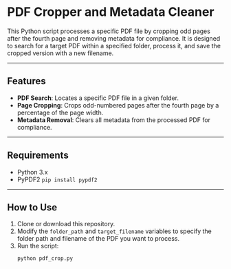 


# PDF Cropper and Metadata Cleaner

This Python script processes a specific PDF file by cropping odd pages after the fourth page and removing metadata for compliance. It is designed to search for a target PDF within a specified folder, process it, and save the cropped version with a new filename.

---

## Features
- **PDF Search**: Locates a specific PDF file in a given folder.
- **Page Cropping**: Crops odd-numbered pages after the fourth page by a percentage of the page width.
- **Metadata Removal**: Clears all metadata from the processed PDF for compliance.

---

## Requirements
- Python 3.x
- PyPDF2 
`pip install pypdf2`

---

## How to Use
1. Clone or download this repository.
2. Modify the `folder_path` and `target_filename` variables to specify the folder path and filename of the PDF you want to process.
3. Run the script:
   ```bash
   python pdf_crop.py
